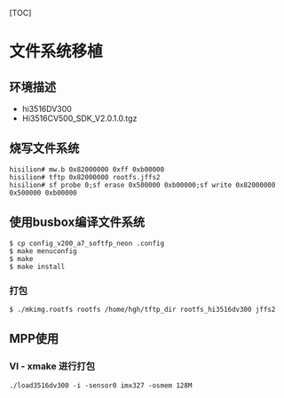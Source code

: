 [TOC]

# 文件系统移植

## 环境描述

- hi3516DV300
- Hi3516CV500_SDK_V2.0.1.0.tgz

## 烧写文件系统

```shell
hisilion# mw.b 0x82000000 0xff 0xb00000
hisilion# tftp 0x82000000 rootfs.jffs2
hisilion# sf probe 0;sf erase 0x500000 0xb00000;sf write 0x82000000 0x500000 0xb00000
```

## 使用busbox编译文件系统

```shell
$ cp config_v200_a7_softfp_neon .config
$ make menuconfig
$ make
$ make install
```

### 打包

```shell
$ ./mkimg.rootfs rootfs /home/hgh/tftp_dir rootfs_hi3516dv300 jffs2
```

## MPP使用

### VI - xmake 进行打包



```shell
./load3516dv300 -i -sensor0 imx327 -osmem 128M
```


